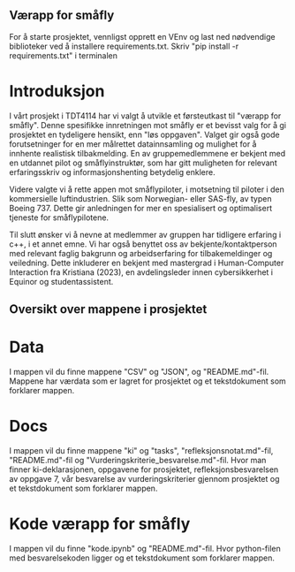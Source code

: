 ## Værapp for småfly

For å starte prosjektet, vennligst opprett en VEnv og last ned nødvendige biblioteker ved å installere requirements.txt.
Skriv "pip install -r requirements.txt" i terminalen

# Introduksjon
I vårt prosjekt i TDT4114 har vi valgt å utvikle et førsteutkast til "værapp for småfly". Denne spesifikke innretningen mot småfly er et bevisst valg for å gi prosjektet en tydeligere hensikt, enn "løs oppgaven". Valget gir også gode forutsetninger for en mer målrettet datainnsamling og mulighet for å innhente realistisk tilbakmelding. En av gruppemedlemmene er bekjent med en utdannet pilot og småflyinstruktør, som har gitt muligheten for relevant erfaringsskriv og informasjonshenting betydelig enklere.

Videre valgte vi å rette appen mot småflypiloter, i motsetning til piloter i den kommersielle luftindustrien. Slik som Norwegian- eller SAS-fly, av typen Boeing 737. Dette gir anledningen for mer en spesialisert og optimalisert tjeneste for småflypilotene. 

Til slutt ønsker vi å nevne at medlemmer av gruppen har tidligere erfaring i c++, i et annet emne. Vi har også benyttet oss av bekjente/kontaktperson med relevant faglig bakgrunn og arbeidserfaring for tilbakemeldinger og veiledning. Dette inkluderer en bekjent med mastergrad i Human-Computer Interaction fra Kristiana (2023), en avdelingsleder innen cybersikkerhet i Equinor og studentassistent.


## Oversikt over mappene i prosjektet
# Data
I mappen vil du finne mappene "CSV" og "JSON", og "README.md"-fil. Mappene har værdata som er lagret for prosjektet og et tekstdokument som forklarer mappen.

# Docs
I mappen vil du finne mappene "ki" og "tasks", "refleksjonsnotat.md"-fil, "README.md"-fil og "Vurderingskriterie_besvarelse.md"-fil. Hvor man finner ki-deklarasjonen, oppgavene for prosjektet, refleksjonsbesvarelsen av oppgave 7, vår besvarelse av vurderingskriterier gjennom prosjektet og et tekstdokument som forklarer mappen.

# Kode værapp for småfly
I mappen vil du finne "kode.ipynb" og "README.md"-fil. Hvor python-filen med besvarelsekoden ligger og et tekstdokument som forklarer mappen.